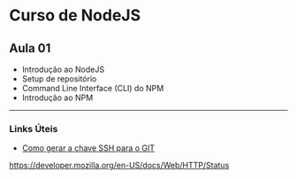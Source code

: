 # Curso de NodeJS


## Aula 01
- Introdução ao NodeJS
- Setup de repositório
- Command Line Interface (CLI) do NPM
- Introdução ao NPM



---
### Links Úteis

* [Como gerar a chave SSH para o GIT](https://docs.github.com/pt/authentication/connecting-to-github-with-ssh/generating-a-new-ssh-key-and-adding-it-to-the-ssh-agent)

https://developer.mozilla.org/en-US/docs/Web/HTTP/Status

